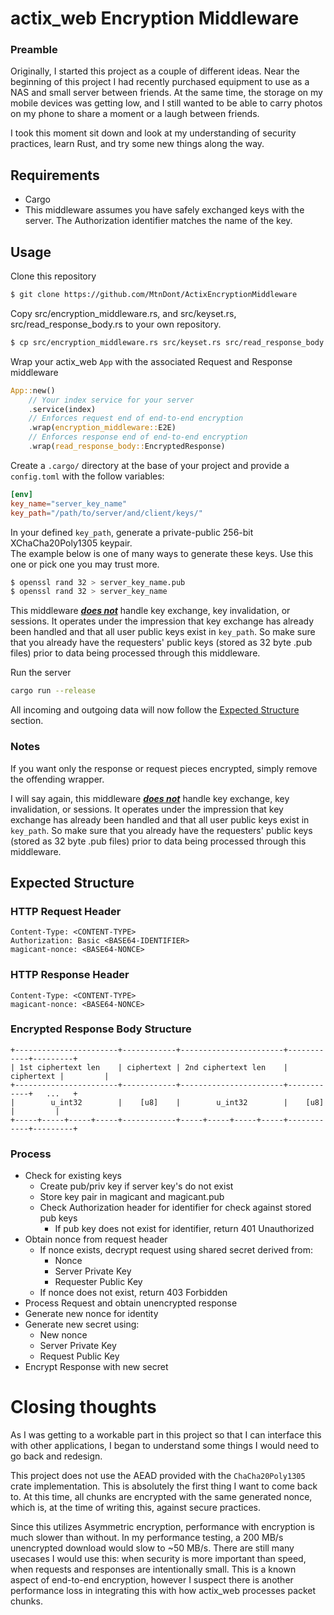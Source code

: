 # actix_web Encryption Middleware

### Preamble

Originally, I started this project as a couple of different ideas. Near the beginning of this project I had recently purchased equipment to use as a NAS and small server between friends. At the same time, the storage on my mobile devices was getting low, and I still wanted to be able to carry photos on my phone to share a moment or a laugh between friends.

I took this moment sit down and look at my understanding of security practices, learn Rust, and try some new things along the way.

## Requirements

* Cargo
* This middleware assumes you have safely exchanged keys with the server. The Authorization identifier matches the name of the key.

## Usage

Clone this repository

```sh
$ git clone https://github.com/MtnDont/ActixEncryptionMiddleware
```

Copy src/encryption_middleware.rs, and src/keyset.rs, src/read_response_body.rs to your own repository.
```sh
$ cp src/encryption_middleware.rs src/keyset.rs src/read_response_body.rs /path/to/your/project/
```

Wrap your actix_web `App` with the associated Request and Response middleware

```rust
App::new()
    // Your index service for your server
    .service(index)
    // Enforces request end of end-to-end encryption
    .wrap(encryption_middleware::E2E)
    // Enforces response end of end-to-end encryption
    .wrap(read_response_body::EncryptedResponse)
```

Create a `.cargo/` directory at the base of your project and provide a `config.toml` with the follow variables:
```toml
[env]
key_name="server_key_name"
key_path="/path/to/server/and/client/keys/"
```

In your defined `key_path`, generate a private-public 256-bit XChaCha20Poly1305 keypair. \
The example below is one of many ways to generate these keys. Use this one or pick one you may trust more.
```sh
$ openssl rand 32 > server_key_name.pub
$ openssl rand 32 > server_key_name
```

This middleware <u>**_does not_**</u> handle key exchange, key invalidation, or sessions. It operates under the impression that key exchange has already been handled and that all user public keys exist in `key_path`. So make sure that you already have the requesters' public keys (stored as 32 byte .pub files) prior to data being processed through this middleware.

Run the server

```sh
cargo run --release
```

All incoming and outgoing data will now follow the [Expected Structure](#expected-structure) section.

### Notes
If you want only the response or request pieces encrypted, simply remove the offending wrapper.

I will say again, this middleware <u>**_does not_**</u> handle key exchange, key invalidation, or sessions. It operates under the impression that key exchange has already been handled and that all user public keys exist in `key_path`. So make sure that you already have the requesters' public keys (stored as 32 byte .pub files) prior to data being processed through this middleware.

## Expected Structure

### HTTP Request Header
```
Content-Type: <CONTENT-TYPE>
Authorization: Basic <BASE64-IDENTIFIER>
magicant-nonce: <BASE64-NONCE>
```
### HTTP Response Header
```
Content-Type: <CONTENT-TYPE>
magicant-nonce: <BASE64-NONCE>
```
### Encrypted Response Body Structure
```
+-----------------------+------------+-----------------------+------------+---------+
| 1st ciphertext len    | ciphertext | 2nd ciphertext len    | ciphertext |         |
+-----------------------+------------+-----------------------+------------+   ...   +
|        u_int32        |    [u8]    |        u_int32        |    [u8]    |         |
+-----+-----+-----+-----+------------+-----+-----+-----+-----+------------+---------+
```
### Process
* Check for existing keys
    * Create pub/priv key if server key's do not exist
    * Store key pair in magicant and magicant.pub
    * Check Authorization header for identifier for check against stored pub keys
        * If pub key does not exist for identifier, return 401 Unauthorized
* Obtain nonce from request header
    * If nonce exists, decrypt request using shared secret derived from:
        * Nonce
        * Server Private Key
        * Requester Public Key
    * If nonce does not exist, return 403 Forbidden
* Process Request and obtain unencrypted response
* Generate new nonce for identity
* Generate new secret using:
    * New nonce
    * Server Private Key
    * Request Public Key
* Encrypt Response with new secret

# Closing thoughts
As I was getting to a workable part in this project so that I can interface this with other applications, I began to understand some things I would need to go back and redesign. 

This project does not use the AEAD provided with the `ChaCha20Poly1305` crate implementation. This is absolutely the first thing I want to come back to. At this time, all chunks are encrypted with the same generated nonce, which is, at the time of writing this, against secure practices.

Since this utilizes Asymmetric encryption, performance with encryption is much slower than without. In my performance testing, a 200 MB/s unencrypted download would slow to ~50 MB/s. There are still many usecases I would use this: when security is more important than speed, when requests and responses are intentionally small. This is a known aspect of end-to-end encryption, however I suspect there is another performance loss in integrating this with how actix_web processes packet chunks.